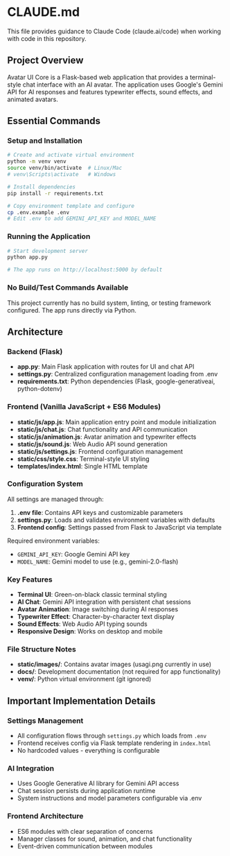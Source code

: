 # CLAUDE.md

This file provides guidance to Claude Code (claude.ai/code) when working with code in this repository.

## Project Overview

Avatar UI Core is a Flask-based web application that provides a terminal-style chat interface with an AI avatar. The application uses Google's Gemini API for AI responses and features typewriter effects, sound effects, and animated avatars.

## Essential Commands

### Setup and Installation
```bash
# Create and activate virtual environment
python -m venv venv
source venv/bin/activate  # Linux/Mac
# venv\Scripts\activate   # Windows

# Install dependencies
pip install -r requirements.txt

# Copy environment template and configure
cp .env.example .env
# Edit .env to add GEMINI_API_KEY and MODEL_NAME
```

### Running the Application
```bash
# Start development server
python app.py

# The app runs on http://localhost:5000 by default
```

### No Build/Test Commands Available
This project currently has no build system, linting, or testing framework configured. The app runs directly via Python.

## Architecture

### Backend (Flask)
- **app.py**: Main Flask application with routes for UI and chat API
- **settings.py**: Centralized configuration management loading from .env
- **requirements.txt**: Python dependencies (Flask, google-generativeai, python-dotenv)

### Frontend (Vanilla JavaScript + ES6 Modules)
- **static/js/app.js**: Main application entry point and module initialization
- **static/js/chat.js**: Chat functionality and API communication
- **static/js/animation.js**: Avatar animation and typewriter effects
- **static/js/sound.js**: Web Audio API sound generation
- **static/js/settings.js**: Frontend configuration management
- **static/css/style.css**: Terminal-style UI styling
- **templates/index.html**: Single HTML template

### Configuration System
All settings are managed through:
1. **.env file**: Contains API keys and customizable parameters
2. **settings.py**: Loads and validates environment variables with defaults
3. **Frontend config**: Settings passed from Flask to JavaScript via template

Required environment variables:
- `GEMINI_API_KEY`: Google Gemini API key
- `MODEL_NAME`: Gemini model to use (e.g., gemini-2.0-flash)

### Key Features
- **Terminal UI**: Green-on-black classic terminal styling
- **AI Chat**: Gemini API integration with persistent chat sessions
- **Avatar Animation**: Image switching during AI responses
- **Typewriter Effect**: Character-by-character text display
- **Sound Effects**: Web Audio API typing sounds
- **Responsive Design**: Works on desktop and mobile

### File Structure Notes
- **static/images/**: Contains avatar images (usagi.png currently in use)
- **docs/**: Development documentation (not required for app functionality)
- **venv/**: Python virtual environment (git ignored)

## Important Implementation Details

### Settings Management
- All configuration flows through `settings.py` which loads from `.env`
- Frontend receives config via Flask template rendering in `index.html`
- No hardcoded values - everything is configurable

### AI Integration
- Uses Google Generative AI library for Gemini API access
- Chat session persists during application runtime
- System instructions and model parameters configurable via .env

### Frontend Architecture
- ES6 modules with clear separation of concerns
- Manager classes for sound, animation, and chat functionality
- Event-driven communication between modules